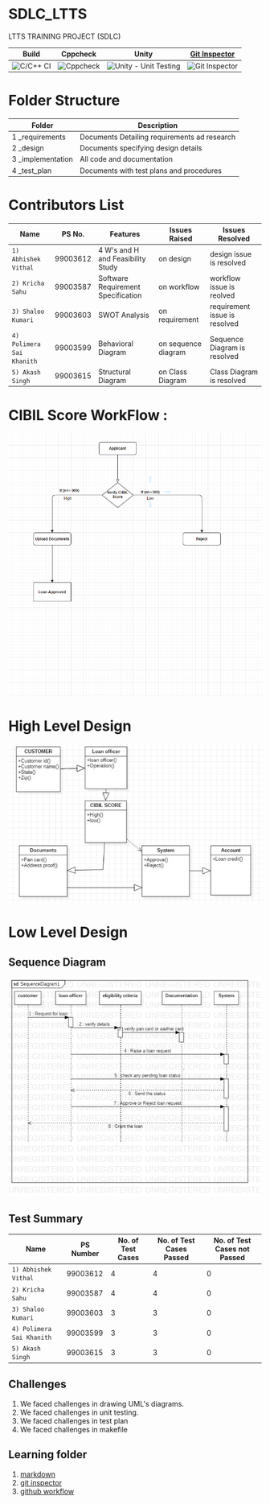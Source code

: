 # SDLC_LTTS
LTTS TRAINING PROJECT (SDLC)

Build | Cppcheck | Unity | [Git Inspector](https://99003592.github.io/Team2-TaskCalculator/result)
------|----------|-------|--------------
![C/C++ CI](https://github.com/Pradumn-18/SDLC_LTTS/workflows/C/C++%20CI/badge.svg) | ![Cppcheck](https://github.com/Pradumn-18/SDLC_LTTS/workflows/Cppcheck/badge.svg) | ![Unity - Unit Testing](https://github.com/99003612/SDLC_LTTS/workflows/Unity%20-%20Unit%20Testing/badge.svg) | ![Git Inspector](https://github.com/99003612/SDLC_LTTS/workflows/Git%20Inspector/badge.svg)

# Folder Structure

Folder |  Description
------------- | -------------
1 _requirements | Documents Detailing requirements ad research
2 _design  | Documents specifying design details
3 _implementation | All code and documentation
4 _test_plan | Documents with test plans and procedures

# Contributors List

Name                     |  PS No.   | Features                         | Issues Raised       | Issues Resolved
-------------------------|-----------|----------------------------------|---------------------|---------------------------------
`1) Abhishek Vithal`     | 99003612  |4 W's and H and Feasibility Study | on design           | design issue is resolved
`2) Kricha Sahu`         | 99003587  |Software Requirement Specification| on workflow         | workflow issue is reolved
`3) Shaloo Kumari`       | 99003603  |SWOT Analysis                     | on requirement      | requirement issue is resolved
`4) Polimera Sai Khanith`| 99003599  |Behavioral Diagram                | on sequence diagram | Sequence Diagram is resolved
`5) Akash Singh`         | 99003615  |Structural Diagram                | on Class Diagram    | Class Diagram is resolved

# CIBIL Score WorkFlow :


![alt text](https://github.com/99003612/SDLC_LTTS/blob/main/CIBIL%20SCORE%20WORKFLOW.png)

# High Level Design

![alt text](https://github.com/99003612/SDLC_LTTS/blob/main/Class%20Diagram.png)




# Low Level Design

## Sequence Diagram 
![alt text](https://github.com/99003612/SDLC_LTTS/blob/main/SequenceDiagram1.png)

## Test Summary

Name | PS Number | No. of Test Cases | No. of Test Cases Passed | No. of Test Cases not Passed 
-----|-----------|-------------------|--------------------------|------------------------------
`1) Abhishek Vithal`     | 99003612  | 4  | 4  | 0
`2) Kricha Sahu`         | 99003587  | 4  | 4  | 0
`3) Shaloo Kumari`       | 99003603  | 3  | 3  | 0
`4) Polimera Sai Khanith`| 99003599  | 3  | 3  | 0
`5) Akash Singh`         | 99003615  | 3  | 3  | 0



## Challenges

1. We faced challenges in drawing UML's diagrams.
2. We faced challenges in unit testing.
3. We faced challenges in test plan
4. We faced challenges in makefile

## Learning folder
1. [markdown](https://github.com/adam-p/markdown-here/wiki/Markdown-Cheatsheet)
2. [git inspector](https://github.com/ejwa/gitinspector.git)
3. [github workflow](https://docs.github.com/en/actions/learn-github-action)


